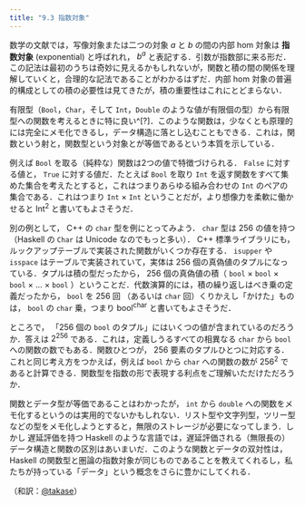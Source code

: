 ```yaml
---
title: "9.3 指数対象"
---
```


数学の文献では，写像対象または二つの対象 $a$ と $b$ の間の内部 hom 対象は **指数対象** (exponential) と呼ばれれ， $b^a$ と表記する．引数が指数部に来る形だ．この記法は最初のうちは奇妙に見えるかもしれないが，関数と積の間の関係を理解していくと，合理的な記法であることがわかるはずだ．内部 hom 対象の普遍的構成としての積の必要性は見てきたが，積の重要性はこれにとどまらない．

有限型（`Bool`，`Char`，そして `Int`，`Double` のような値が有限個の型）から有限型への関数を考えるときに特に良い^[?]．このような関数は，少なくとも原理的には完全にメモ化できるし，データ構造に落とし込むこともできる．これは，関数という射と，関数型という対象とが等価であるという本質を示している．

例えば `Bool` を取る（純粋な）関数は2つの値で特徴づけられる． `False` に対する値と， `True` に対する値だ．たとえば `Bool` を取り `Int` を返す関数をすべて集めた集合を考えたとすると，これはつまりあらゆる組み合わせの `Int` のペアの集合である．これはつまり `Int` $\times$ `Int` ということだが，より想像力を柔軟に働かせると $\mathrm{Int}^2$ と書いてもよさそうだ．

別の例として， C++ の `char` 型を例にとってみよう． `char` 型は 256 の値を持つ（Haskell の `Char` は Unicode なのでもっと多い）． C++ 標準ライブラリにも，ルックアップテーブルで実装された関数がいくつか存在する． `isupper` や `isspace` はテーブルで実装されていて，実体は 256 個の真偽値のタプルになっている．タプルは積の型だったから， 256 個の真偽値の積（ `bool` $\times$ `bool` $\times$  `bool` $\times$ ... $\times$ `bool`  ）ということだ．代数演算的には，積の繰り返しはべき乗の定義だったから， `bool` を 256 回 （あるいは `char` 回）くりかえし「かけた」ものは， `bool` の `char` 乗，つまり $\mathrm{bool^{char}}$ と書いてもよさそうだ．

ところで， 「256 個の `bool` のタプル」にはいくつの値が含まれているのだろうか．答えは $2^{256}$ である．これは，定義しうるすべての相異なる `char` から `bool` への関数の数でもある．関数ひとつが， 256 要素のタプルひとつに対応する．これと同じ考え方をつかえば，例えば `bool` から `char` への関数の数が $256^2$ であると計算できる．関数型を指数の形で表現する利点をご理解いただけただろうか．

関数とデータ型が等価であることはわかったが， `int` から `double` への関数をメモ化するというのは実用的でないかもしれない．リスト型や文字列型，ツリー型などの型をメモ化しようとすると，無限のストレージが必要になってしまう．しかし 遅延評価を持つ Haskell のような言語では，遅延評価される（無限長の）データ構造と関数の区別はあいまいだ．このような関数とデータの双対性は，Haskell の関数型と圏論の指数対象が同じものであることを教えてくれるし，私たちが持っている「データ」という概念をさらに豊かにしてくれる．

（和訳：[@takase](https://zenn.dev/takase)）